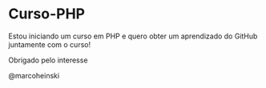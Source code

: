 # Curso-PHP

Estou iniciando um curso em PHP e quero obter um aprendizado do GitHub juntamente com o curso!

Obrigado pelo interesse

@marcoheinski
